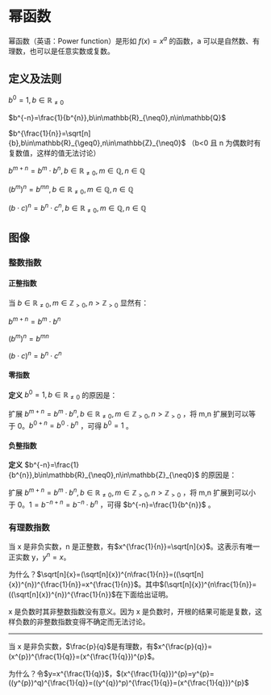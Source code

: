 # 幂函数

幂函数（英语：Power function）是形如 $f(x)=x^{a}$ 的函数，a 可以是自然数、有理数，也可以是任意实数或复数。

## 定义及法则

$b^0=1,b\in\mathbb{R}_{\neq0}$

$b^{-n}=\frac{1}{b^{n}},b\in\mathbb{R}_{\neq0},n\in\mathbb{Q}$

$b^{\frac{1}{n}}=\sqrt[n]{b},b\in\mathbb{R}_{\geq0},n\in\mathbb{Z}_{\neq0}$ （b<0 且 n 为偶数时有复数值，这样的值无法讨论）

$b^{m+n}=b^m \cdot b^n,b\in\mathbb{R}_{\neq0},m\in\mathbb{Q},n\in\mathbb{Q}$

$(b^{m})^n=b^{mn},b\in\mathbb{R}_{\neq0},m\in\mathbb{Q},n\in\mathbb{Q}$

$(b \cdot c)^{n}=b^n \cdot c^n,b\in\mathbb{R}_{\neq0},m\in\mathbb{Q},n\in\mathbb{Q}$

## 图像

### 整数指数

#### 正整指数

当 $b\in\mathbb{R}_{\neq0},m\in\mathbb{Z}_{>0},n>\mathbb{Z}_{>0}$ 显然有：

$b^{m+n}=b^m \cdot b^n$

$(b^{m})^n=b^{mn}$

$(b \cdot c)^{n}=b^n \cdot c^n$

#### 零指数

**定义** $b^0=1,b\in\mathbb{R}_{\neq0}$ 的原因是：

扩展 $b^{m+n}=b^m \cdot b^n,b\in\mathbb{R}_{\neq0},m\in\mathbb{Z}_{>0},n>\mathbb{Z}_{>0}$ ，将 m,n 扩展到可以等于 0。$b^{0+n}=b^0 \cdot b^n$ ，可得 $b^0=1$ 。

#### 负整指数

**定义** $b^{-n}=\frac{1}{b^{n}},b\in\mathbb{R}_{\neq0},n\in\mathbb{Z}_{\neq0}$ 的原因是：

扩展 $b^{m+n}=b^m \cdot b^n,b\in\mathbb{R}_{\neq0},m\in\mathbb{Z}_{>0},n>\mathbb{Z}_{>0}$ ，将 m,n 扩展到可以小于 0。$1=b^{-n+n}=b^{-n} \cdot b^{n}$ ，可得 $b^{-n}=\frac{1}{b^{n}}$ 。

### 有理数指数

当 x 是非负实数，n 是正整数，有$x^{\frac{1}{n}}=\sqrt[n]{x}$。这表示有唯一正实数 y，$y^n=x$。

为什么？$\sqrt[n]{x}=(\sqrt[n]{x})^{n\frac{1}{n}}=((\sqrt[n]{x})^{n})^{\frac{1}{n}}=x^{\frac{1}{n}}$。其中$(\sqrt[n]{x})^{n\frac{1}{n}}=((\sqrt[n]{x})^{n})^{\frac{1}{n}}$在下面给出证明。

x 是负数时其非整数指数没有意义。因为 x 是负数时，开根的结果可能是复数，这样负数的非整数指数变得不确定而无法讨论。

---

当 x 是非负实数，$\frac{p}{q}$是有理数，有$x^{\frac{p}{q}}=(x^{p})^{\frac{1}{q}}=(x^{\frac{1}{q}})^{p}$。

为什么？令$y=x^{\frac{1}{q}}$，$(x^{\frac{1}{q}})^{p}=y^{p}=((y^{p})^q)^{\frac{1}{q}}=((y^{q})^p)^{\frac{1}{q}}=(x^{\frac{1}{q}})^{p}$
